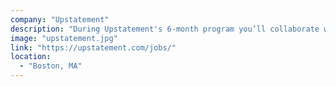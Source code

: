```yaml
---
company: "Upstatement"
description: "During Upstatement's 6-month program you’ll collaborate with creative directors, designers, and technologists to provide support across multiple project teams as you build the experience needed to take on increasingly challenging assignments."
image: "upstatement.jpg"
link: "https://upstatement.com/jobs/"
location:
  - "Boston, MA"
---
```

